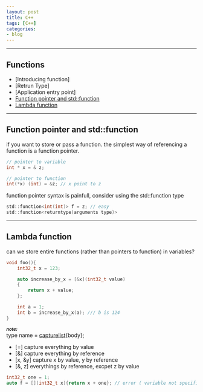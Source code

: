 ```yaml
---
layout: post
title: C++
tags: [C++]
categories:
- blog
---
```


-------
## Functions
- [Introducing function]
- [Retrun Type]
- [Application entry point]
- [Function pointer and std::function](#Function-pointer-and-std::function)
- [Lambda function](#Lambda-function)

-------
## Function pointer and std::function

if you want to store or pass a function. the simplest way of referencing a function 
is a function pointer.

```C
// pointer to variable
int * x = & z;

// pointer to function
int(*x) (int) = &z; // x point to z
```

function pointer syntax is painfull, consider using the std::function type
```C
std::function<int(int)> f = z; // easy
std::function<returntype(arguments type)>
```
-------
## Lambda function

can we store entire functions (rather than pointers to function) in variables?

```C
void foo(){
    int32_t x = 123;

    auto increase_by_x = [&x](int32_t value)
    {
        return x + value;
    };

    int a = 1;
    int b = increase_by_x(a); /// b is 124
}
```
***<sub>note: </sub>*** <br/>
type name = [capturelist](parmeters){body};

* [=] capture everything by value
* [&] capture everything by reference
* [x, &y] capture x by value, y by reference
* [&, z] everythings by reference, excpet z by value

```C
int32_t one = 1;
auto f = [](int32_t x){return x + one}; // error ( variable not specified in the capture list)
```




